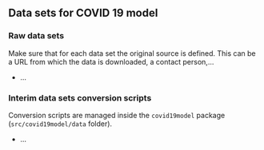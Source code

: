 ## Data sets for COVID 19 model

### Raw data sets

Make sure that for each data set the original source is defined. This can be a URL from which the data is downloaded, a contact person,...

- ...



### Interim data sets conversion scripts

Conversion scripts are managed inside the `covid19model` package (`src/covid19model/data` folder).

- ...